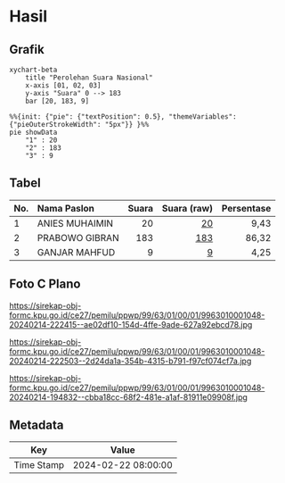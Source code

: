 # Hasil

## Grafik

```mermaid
xychart-beta
    title "Perolehan Suara Nasional"
    x-axis [01, 02, 03]
    y-axis "Suara" 0 --> 183
    bar [20, 183, 9]
```

```mermaid
%%{init: {"pie": {"textPosition": 0.5}, "themeVariables": {"pieOuterStrokeWidth": "5px"}} }%%
pie showData
    "1" : 20
    "2" : 183
    "3" : 9
```

## Tabel

| No. | Nama Paslon    | Suara | Suara (raw) | Persentase |
|:--- |:-------------- | -----:| -----------:| ----------:|
| 1   | ANIES MUHAIMIN | 20    | [20][p-1]   | 9,43       |
| 2   | PRABOWO GIBRAN | 183   | [183][p-2]  | 86,32      |
| 3   | GANJAR MAHFUD  | 9     | [9][p-3]    | 4,25       |


[p-1]: https://github.com/gigit-pemilu/pemilu-2024/blob/main/pilpres/hitung-suara/sub/99-luar-negeri/sub/63-kuching-malaysia/sub/01-kuching-malaysia/sub/0001-kuching-malaysia/sub/048-ksk-043/sub/paslon-1.txt
[p-2]: https://github.com/gigit-pemilu/pemilu-2024/blob/main/pilpres/hitung-suara/sub/99-luar-negeri/sub/63-kuching-malaysia/sub/01-kuching-malaysia/sub/0001-kuching-malaysia/sub/048-ksk-043/sub/paslon-2.txt
[p-3]: https://github.com/gigit-pemilu/pemilu-2024/blob/main/pilpres/hitung-suara/sub/99-luar-negeri/sub/63-kuching-malaysia/sub/01-kuching-malaysia/sub/0001-kuching-malaysia/sub/048-ksk-043/sub/paslon-3.txt

## Foto C Plano

https://sirekap-obj-formc.kpu.go.id/ce27/pemilu/ppwp/99/63/01/00/01/9963010001048-20240214-222415--ae02df10-154d-4ffe-9ade-627a92ebcd78.jpg

https://sirekap-obj-formc.kpu.go.id/ce27/pemilu/ppwp/99/63/01/00/01/9963010001048-20240214-222503--2d24da1a-354b-4315-b791-f97cf074cf7a.jpg

https://sirekap-obj-formc.kpu.go.id/ce27/pemilu/ppwp/99/63/01/00/01/9963010001048-20240214-194832--cbba18cc-68f2-481e-a1af-81911e09908f.jpg


## Metadata

| Key        | Value               |
| ---------- | ------------------- |
| Time Stamp | 2024-02-22 08:00:00 |



